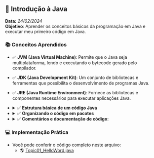 ## 📌 Introdução à Java
**Data:** _24/02/2024_  
**Objetivo**: Aprender os conceitos básicos da programação em Java e executar meu primeiro código em Java.

### 📚 Conceitos Aprendidos

  - ✅ **JVM (Java Virtual Machine)**: Permite que o Java seja multiplataforma, lendo e executando o bytecode gerado pelo compilador.
  - ✅ **JDK (Java Development Kit)**: Um conjunto de bibliotecas e ferramentas que possibilita o desenvolvimento de programas Java.
  - ✅ **JRE (Java Runtime Environment)**: Fornece as bibliotecas e componentes necessários para executar aplicações Java.
  - <details>
      <summary>✅ <strong>Estrutura básica de um código Java</strong></summary>
      <ul>
        <li>Toda aplicação Java começa com <code>main()</code>.</li>
        <li>A classe deve ter o mesmo nome do arquivo. (<code>Main.java</code> → <code>class Main</code>)</li>
        <li><code>System.out.println()</code> imprime no console.</li>
        <li>Palavras-chave importantes:
          <ul>
            <li><code>public</code> → Visibilidade</li>
            <li><code>static</code> → Execução sem criar um objeto</li>
            <li><code>void</code> → Sem retorno</li>
          </ul>
        </li>
        <li>Java diferencia maiúsculas de minúsculas (<code>Main</code> ≠ <code>main</code>).</li>
      </ul>
    </details>
  - <details>
      <summary>✅ <strong>Organizando o código em pacotes</strong></summary>
      <ul>
        <li>Pacotes ajudam a organizar melhor o código e evitar conflitos de nomes.</li>
        <li>Segue-se a convenção de nome baseada no domínio do projeto:
          <ul>
            <li><strong>Exemplo:</strong> Se o domínio for <code>devdeividmoura.com</code>, o pacote ficaria:
              <pre>
    com.devdeividmoura.projeto
              </pre>
            </li>
          </ul>
        </li>
        <li>Para usar pacotes, declaramos <code>package</code> no início do arquivo Java:
          <pre>
    package com.devdeividmoura.maratonajava.introduction;
          </pre>
        </li>
        <li>O nome do pacote deve ser escrito em <strong>letras minúsculas</strong>.</li>
      </ul>
    </details>

  - <details>
    <summary>✅ <strong>Comentários e documentação de código: </strong></summary>
    <ul>
      <li>Comentários de linha única: <code>// Comentário</code></li>
      <li>Comentários de múltiplas linhas:
        <pre>
     /*
      * Comentário em múltiplas linhas
      */
         </pre>
       </li>
       <li><strong>JavaDoc:</strong> Usado para documentar classes e métodos, gerando documentação HTML.
         <pre>
    /**
     * Esta classe representa um exemplo básico em Java.
     */
    public class HelloWorld {
         /**
          * Método principal que imprime "Hello, World!" no terminal.
          * @param args Argumentos da linha de comando (não utilizados).
          */
         public static void main(String[] args) {
             System.out.println("Hello, World!");
         }
    }
         </pre>
       </li>
    </ul>
  </details>

### 💻 Implementação Prática
- Você pode conferir o código completo neste arquivo:
  - 🌎 [Topic01_HelloWord.java](https://github.com/DevDeividMoura/maratona-java/blob/main/src/com/devdeividmoura/maratonajava/introduction/Topic01_HelloWorld.java)
